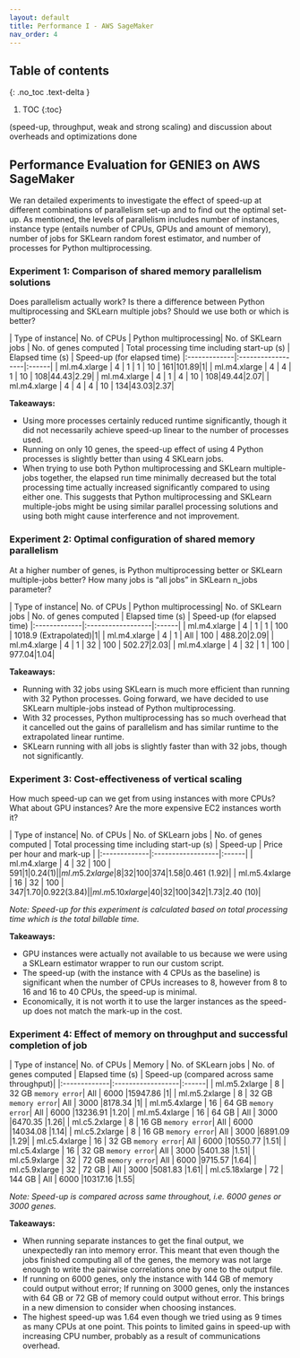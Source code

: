 ```yaml
---
layout: default
title: Performance I - AWS SageMaker
nav_order: 4
---
```


## Table of contents
{: .no_toc .text-delta }

1. TOC
{:toc}

(speed-up, throughput, weak and strong scaling) and discussion about overheads and optimizations done

## Performance Evaluation for GENIE3 on AWS SageMaker

We ran detailed experiments to investigate the effect of speed-up at different combinations of parallelism set-up and to find out the optimal set-up. As mentioned, the levels of parallelism includes number of instances, instance type (entails number of CPUs, GPUs and amount of memory), number of jobs for SKLearn random forest estimator, and number of processes for Python multiprocessing.

### Experiment 1: Comparison of shared memory parallelism solutions

Does parallelism actually work? Is there a difference between Python multiprocessing and SKLearn multiple jobs? Should we use both or which is better?

| Type of instance| No. of CPUs | Python multiprocessing| No. of SKLearn jobs | No. of genes computed | Total processing time including start-up (s) | Elapsed time (s) | Speed-up (for elapsed time)
|:-------------|:------------------|:------|
| ml.m4.xlarge    | 4           | 1                     | 1                   | 10                    | 161|101.89|1|
| ml.m4.xlarge    | 4           | 4                     | 1                   | 10                    | 108|44.43|2.29|
| ml.m4.xlarge    | 4           | 1                     | 4                   | 10                    | 108|49.44|2.07|
| ml.m4.xlarge    | 4           | 4                     | 4                   | 10                    | 134|43.03|2.37|

**Takeaways:**
- Using more processes certainly reduced runtime significantly, though it did not necessarily achieve speed-up linear to the number of processes used. 
- Running on only 10 genes, the speed-up effect of using 4 Python processes is slightly better than using 4 SKLearn jobs. 
- When trying to use both Python multiprocessing and SKLearn multiple-jobs together, the elapsed run time minimally decreased but the total processing time actually increased significantly compared to using either one. This suggests that Python multiprocessing and SKLearn multiple-jobs might be using similar parallel processing solutions and using both might cause interference and not improvement.

### Experiment 2: Optimal configuration of shared memory parallelism 

At a higher number of genes, is Python multiprocessing better or SKLearn multiple-jobs better? How many jobs is “all jobs” in SKLearn n_jobs parameter?

| Type of instance| No. of CPUs | Python multiprocessing| No. of SKLearn jobs | No. of genes computed | Elapsed time (s) | Speed-up (for elapsed time)
|:-------------|:------------------|:------|
| ml.m4.xlarge    | 4           | 1                     | 1                   | 100                   | 1018.9 (Extrapolated)|1|
| ml.m4.xlarge    | 4           | 1                     | All                 | 100                   | 488.20|2.09|
| ml.m4.xlarge    | 4           | 1                     | 32                  | 100                   | 502.27|2.03|
| ml.m4.xlarge    | 4           | 32                    | 1                   | 100                   | 977.04|1.04|

**Takeaways:**
- Running with 32 jobs using SKLearn is much more efficient than running with 32 Python processes. Going forward, we have decided to use SKLearn multiple-jobs instead of Python multiprocessing.
- With 32 processes, Python multiprocessing has so much overhead that it cancelled out the gains of parallelism and has similar runtime to the extrapolated linear runtime.
- SKLearn running with all jobs is slightly faster than with 32 jobs, though not significantly.

### Experiment 3: Cost-effectiveness of vertical scaling
How much speed-up can we get from using instances with more CPUs? What about GPU instances? Are the more expensive EC2 instances worth it?

| Type of instance| No. of CPUs | No. of SKLearn jobs | No. of genes computed | Total processing time including start-up (s) | Speed-up | Price per hour and mark-up |
|:-------------|:------------------|:------|
| ml.m4.xlarge    | 4           | 32                  | 100                   | 591|1|$0.24 (1)|
| ml.m5.2xlarge   | 8           | 32                  | 100                   | 374|1.58|$0.461 (1.92)|
| ml.m5.4xlarge   | 16          | 32                  | 100                   | 347|1.70|$0.922 (3.84)|
| ml.m5.10xlarge  | 40          | 32                  | 100                   | 342|1.73|$2.40 (10)|

_Note: Speed-up for this experiment is calculated based on total processing time which is the total billable time._

**Takeaways:**
- GPU instances were actually not available to us because we were using a SKLearn estimator wrapper to run our custom script.
- The speed-up (with the instance with 4 CPUs as the baseline) is significant when the number of CPUs increases to 8, however from 8 to 16 and 16 to 40 CPUs, the speed-up is minimal.
- Economically, it is not worth it to use the larger instances as the speed-up does not match the mark-up in the cost.

### Experiment 4: Effect of memory on throughput and successful completion of job

| Type of instance| No. of CPUs | Memory              | No. of SKLearn jobs | No. of genes computed | Elapsed time (s) | Speed-up (compared across same throughput)|
|:-------------|:------------------|:------|
| ml.m5.2xlarge   | 8           | 32 GB `memory error`| All                 | 6000                  |15947.86  |1|
| ml.m5.2xlarge   | 8           | 32 GB `memory error`| All                 | 3000                  |8178.34   |1|
| ml.m5.4xlarge   | 16          | 64 GB `memory error`| All                 | 6000                  |13236.91  |1.20|
| ml.m5.4xlarge   | 16          | 64 GB               | All                 | 3000                  |6470.35   |1.26|
| ml.c5.2xlarge   | 8           | 16 GB `memory error`| All                 | 6000                  |14034.08  |1.14|
| ml.c5.2xlarge   | 8           | 16 GB `memory error`| All                 | 3000                  |6891.09   |1.29|
| ml.c5.4xlarge   | 16          | 32 GB `memory error`| All                 | 6000                  |10550.77  |1.51|
| ml.c5.4xlarge   | 16          | 32 GB `memory error`| All                 | 3000                  |5401.38   |1.51|
| ml.c5.9xlarge   | 32          | 72 GB `memory error`| All                 | 6000                  |9715.57   |1.64|
| ml.c5.9xlarge   | 32          | 72 GB               | All                 | 3000                  |5081.83   |1.61|
| ml.c5.18xlarge  | 72          | 144 GB              | All                 | 6000                  |10317.16  |1.55|

_Note: Speed-up is compared across same throughout, i.e. 6000 genes or 3000 genes._

**Takeaways:**
- When running separate instances to get the final output, we unexpectedly ran into memory error. This meant that even though the jobs finished computing all of the genes, the memory was not large enough to write the pairwise correlations one by one to the output file.
- If running on 6000 genes, only the instance with 144 GB of memory could output without error; If running on 3000 genes, only the instances with 64 GB or 72 GB of memory could output without error. This brings in a new dimension to consider when choosing instances.
- The highest speed-up was 1.64 even though we tried using as 9 times as many CPUs at one point. This points to limited gains in speed-up with increasing CPU number, probably as a result of communications overhead.

